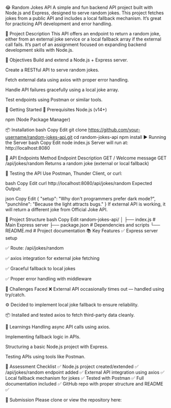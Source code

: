😂 Random Jokes API
A simple and fun backend API project built with Node.js and Express, designed to serve random jokes. This project fetches jokes from a public API and includes a local fallback mechanism. It’s great for practicing API development and error handling.

📌 Project Description
This API offers an endpoint to return a random joke, either from an external joke service or a local fallback array if the external call fails. It’s part of an assignment focused on expanding backend development skills with Node.js.

🎯 Objectives
Build and extend a Node.js + Express server.

Create a RESTful API to serve random jokes.

Fetch external data using axios with proper error handling.

Handle API failures gracefully using a local joke array.

Test endpoints using Postman or similar tools.

🚀 Getting Started
🔧 Prerequisites
Node.js (v14+)

npm (Node Package Manager)

📦 Installation
bash
Copy
Edit
git clone https://github.com/your-username/random-jokes-api.git
cd random-jokes-api
npm install
▶️ Running the Server
bash
Copy
Edit
node index.js
Server will run at: http://localhost:8080

🔗 API Endpoints
Method	Endpoint	Description
GET	/	Welcome message
GET	/api/jokes/random	Returns a random joke (external or local fallback)

🧪 Testing the API
Use Postman, Thunder Client, or curl:

bash
Copy
Edit
curl http://localhost:8080/api/jokes/random
Expected Output:

json
Copy
Edit
{
  "setup": "Why don't programmers prefer dark mode?",
  "punchline": "Because the light attracts bugs."
}
If external API is working, it will return a different joke from Official Joke API.

📁 Project Structure
bash
Copy
Edit
random-jokes-api/
│
├── index.js            # Main Express server
├── package.json        # Dependencies and scripts
└── README.md           # Project documentation
📚 Key Features
✅ Express server setup

✅ Route: /api/jokes/random

✅ axios integration for external joke fetching

✅ Graceful fallback to local jokes

✅ Proper error handling with middleware

🧠 Challenges Faced
❌ External API occasionally times out — handled using try/catch.

⚙️ Decided to implement local joke fallback to ensure reliability.

📦 Installed and tested axios to fetch third-party data cleanly.

📘 Learnings
Handling async API calls using axios.

Implementing fallback logic in APIs.

Structuring a basic Node.js project with Express.

Testing APIs using tools like Postman.

📌 Assessment Checklist
✅ Node.js project created/extended
✅ /api/jokes/random endpoint added
✅ External API integration using axios
✅ Local fallback mechanism for jokes
✅ Tested with Postman
✅ Full documentation included
✅ GitHub repo with proper structure and README ✅

🔗 Submission
Please clone or view the repository here: